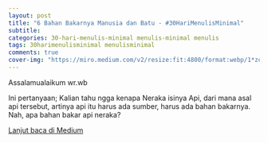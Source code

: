 ```yaml
---  
layout: post
title: "6 Bahan Bakarnya Manusia dan Batu - #30HariMenulisMinimal"
subtitle: 
categories: 30-hari-menulis-minimal menulis-minimal menulis
tags: 30harimenulisminimal menulisminimal
comments: true
cover-img: "https://miro.medium.com/v2/resize:fit:4800/format:webp/1*zoTOxaXLrQtBoOdrP9aSkw.png"
---
```


Assalamualaikum wr.wb

Ini pertanyaan; Kalian tahu ngga kenapa Neraka isinya Api, dari mana asal api tersebut, artinya api itu harus ada sumber, harus ada bahan bakarnya. Nah, apa bahan bakar api neraka?

[Lanjut baca di Medium](https://link.medium.com/Dw1UmD8axyb)
